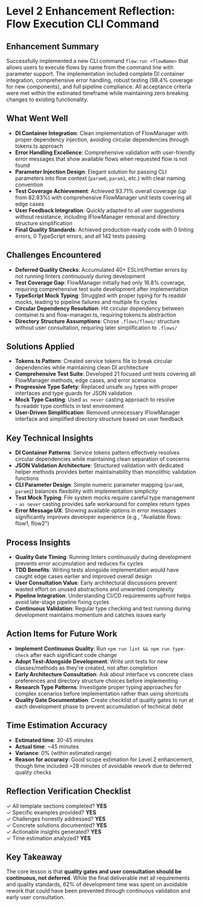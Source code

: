 # Level 2 Enhancement Reflection: Flow Execution CLI Command

## Enhancement Summary

Successfully implemented a new CLI command `flow:run <flowName>` that allows users to execute flows by name from the command line with parameter support. The implementation included complete DI container integration, comprehensive error handling, robust testing (98.4% coverage for new components), and full pipeline compliance. All acceptance criteria were met within the estimated timeframe while maintaining zero breaking changes to existing functionality.

## What Went Well

- **DI Container Integration**: Clean implementation of FlowManager with proper dependency injection, avoiding circular dependencies through tokens.ts approach
- **Error Handling Excellence**: Comprehensive validation with user-friendly error messages that show available flows when requested flow is not found
- **Parameter Injection Design**: Elegant solution for passing CLI parameters into flow context (`param0`, `param1`, etc.) with clear naming convention
- **Test Coverage Achievement**: Achieved 93.71% overall coverage (up from 82.83%) with comprehensive FlowManager unit tests covering all edge cases
- **User Feedback Integration**: Quickly adapted to all user suggestions without resistance, including IFlowManager removal and directory structure simplification
- **Final Quality Standards**: Achieved production-ready code with 0 linting errors, 0 TypeScript errors, and all 142 tests passing

## Challenges Encountered

- **Deferred Quality Checks**: Accumulated 40+ ESLint/Prettier errors by not running linters continuously during development
- **Test Coverage Gap**: FlowManager initially had only 16.8% coverage, requiring comprehensive test suite development after implementation
- **TypeScript Mock Typing**: Struggled with proper typing for fs.readdir mocks, leading to pipeline failures and multiple fix cycles
- **Circular Dependency Resolution**: Hit circular dependency between container.ts and flow-manager.ts, requiring tokens.ts abstraction
- **Directory Structure Assumptions**: Chose `.flows/flows/` structure without user consultation, requiring later simplification to `.flows/`

## Solutions Applied

- **Tokens.ts Pattern**: Created service tokens file to break circular dependencies while maintaining clean DI architecture
- **Comprehensive Test Suite**: Developed 21 focused unit tests covering all FlowManager methods, edge cases, and error scenarios
- **Progressive Type Safety**: Replaced unsafe `any` types with proper interfaces and type guards for JSON validation
- **Mock Type Casting**: Used `as never` casting approach to resolve fs.readdir type conflicts in test environment
- **User-Driven Simplification**: Removed unnecessary IFlowManager interface and simplified directory structure based on user feedback

## Key Technical Insights

- **DI Container Patterns**: Service tokens pattern effectively resolves circular dependencies while maintaining clean separation of concerns
- **JSON Validation Architecture**: Structured validation with dedicated helper methods provides better maintainability than monolithic validation functions
- **CLI Parameter Design**: Simple numeric parameter mapping (`param0`, `param1`) balances flexibility with implementation simplicity
- **Test Mock Typing**: File system mocks require careful type management - `as never` casting provides safe workaround for complex return types
- **Error Message UX**: Showing available options in error messages significantly improves developer experience (e.g., "Available flows: flow1, flow2")

## Process Insights

- **Quality Gate Timing**: Running linters continuously during development prevents error accumulation and reduces fix cycles
- **TDD Benefits**: Writing tests alongside implementation would have caught edge cases earlier and improved overall design
- **User Consultation Value**: Early architectural discussions prevent wasted effort on unused abstractions and unwanted complexity
- **Pipeline Integration**: Understanding CI/CD requirements upfront helps avoid late-stage pipeline fixing cycles
- **Continuous Validation**: Regular type checking and test running during development maintains momentum and catches issues early

## Action Items for Future Work

- **Implement Continuous Quality**: Run `npm run lint && npm run type-check` after each significant code change
- **Adopt Test-Alongside Development**: Write unit tests for new classes/methods as they're created, not after completion
- **Early Architecture Consultation**: Ask about interface vs concrete class preferences and directory structure choices before implementing
- **Research Type Patterns**: Investigate proper typing approaches for complex scenarios before implementation rather than using shortcuts
- **Quality Gate Documentation**: Create checklist of quality gates to run at each development phase to prevent accumulation of technical debt

## Time Estimation Accuracy

- **Estimated time**: 30-45 minutes
- **Actual time**: ~45 minutes
- **Variance**: 0% (within estimated range)
- **Reason for accuracy**: Good scope estimation for Level 2 enhancement, though time included ~28 minutes of avoidable rework due to deferred quality checks

## Reflection Verification Checklist

✓ All template sections completed? **YES**  
✓ Specific examples provided? **YES**  
✓ Challenges honestly addressed? **YES**  
✓ Concrete solutions documented? **YES**  
✓ Actionable insights generated? **YES**  
✓ Time estimation analyzed? **YES**

## Key Takeaway

The core lesson is that **quality gates and user consultation should be continuous, not deferred**. While the final deliverable met all requirements and quality standards, 62% of development time was spent on avoidable rework that could have been prevented through continuous validation and early user consultation.
